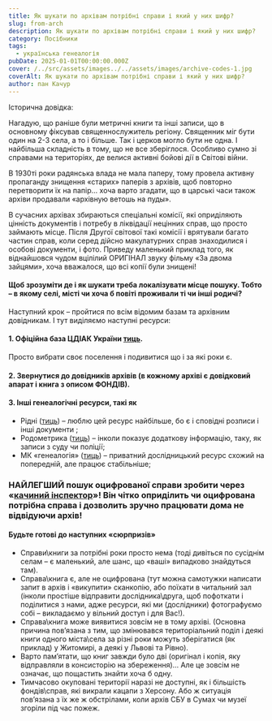 ```yaml
---
title: Як шукати по архівам потрібні справи і який у них шифр?
slug: from-arch
description: Як шукати по архівам потрібні справи і який у них шифр?
category: Посібники
tags:
  - українська генеалогія
pubDate: 2025-01-01T00:00:00.000Z
cover: /../src/assets/images../../assets/images/archive-codes-1.jpg
coverAlt: Як шукати по архівам потрібні справи і який у них шифр?
author: пан Качур
---
```


Історична довідка:

Нагадую, що раніше були метричні книги та інші записи, що в основному фіксував священнослужитель регіону. Священник міг бути один на 2-3 села, а то і більше. Так і церков могло бути не одна. І найбільша складність в тому, що не все зберіглося. Особливо сумно зі справами на територіях, де велися активні бойові дії в Світові війни. 

В 1930ті роки радянська влада не мала паперу, тому провела активну пропаганду знищення «старих» паперів з архівів, щоб повторно перетворити їх на папір… хоча варто згадати, що в царські часи також архіви продавали «архівную ветошь на пуды». 

В сучасних архівах збираються спеціальні комісії, які оприділяють цінність документів і потребу в ліквідації нецінних справ, що просто займають місце. Після Другої світової такі комісії і врятували багато частин справ, коли серед дійсно макулатурних справ знаходилися і особові документи, і фото. Приведу маленький приклад того, як віднайшовся чудом вцілілий ОРИГІНАЛ звуку фільму «За двома зайцями», хоча вважалося, що всі копії були знищені!

#### Щоб зрозуміти де і як шукати треба локалізувати місце пошуку. Тобто – в якому селі, місті чи хоча б повіті проживали ті чи інші родичі? 

Наступний крок – пройтися по всім відомим базам та архівним довідникам. І тут виділяємо наступні ресурси:

#### 1. Офіційна база ЦДІАК України [тиць](https://cdiak.archives.gov.ua/baza_geog_pok/).

Просто вибрати своє поселення і подивитися що і за які роки є.

#### 2. Звернутися до довідників архівів (в кожному архіві є довідковий апарат і книга з описом ФОНДІВ).

#### 3. Інші генеалогічні ресурси, такі як

* Рідні ([тиць](https://ridni.org/catalog/)) – люблю цей ресурс найбільше, бо є і сповідні розписи і інші документи ;
* Родометрика ([тиць](https://rodometrika.com/)) – інколи показує додаткову інформацію, таку, як записи з суду чи поліції;
* МК «генеалогія» ([тиць](https://genealogia.com.ua/poshuk-naselenykh-punktiv/)) – приватний дослідницький ресурс схожий на попередній, але працює стабільніше;

### НАЙЛЕГШИЙ пошук оцифрованої справи зробити через «[качиний інспектор](https://inspector.duckarchive.com/search)»! Він чітко оприділить чи оцифрована потрібна справа і дозволить зручно працювати дома не відвідуючи архів!

#### Будьте готові до наступних «сюрпризів»

* Справи\книги за потрібні роки просто нема (тоді дивіться по сусіднім селам – є маленький, але шанс, що «ваші» випадково знайдуться там).
* Справа\книга є, але не оцифрована (тут можна самотужки написати запит в архів і «викупити» сканкопію, або поїхати в читальний зал (інколи простіше відправити дослідника\друга, щоб пофоткати і поділитися з нами, адже ресурси, які ми (дослідники) фотографуємо собі – викладаємо у вільний доступ і для Вас!).
* Справа\книга може виявитися зовсім не в тому архіві. (Основна причина пов’язана з тим, що змінювався територіальний поділ і деякі книги одного міста\села за різні роки можуть зберігатися (як приклад) у Житомирі, а деякі у Львові та Рівно).
* Варто пам’ятати, що книг завжди було дві (оригінал і копія, яку відправляли в консисторію на збереження)… Але це зовсім не означає, що пощастить знайти хоча б одну.
* Тимчасово окуповані території наразі не доступні, як і більшість фондів\справ, які викрали кацапи з Херсону. Або ж ситуація пов’язана з їх же ж обстрілами, коли архів СБУ в Сумах чи музеї згоріли під час пожеж. 
